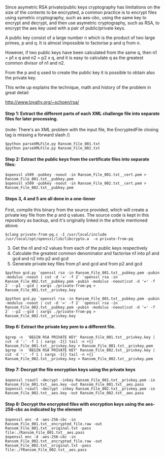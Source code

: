 Since asymetric RSA private/public keys cryptography has limitations on the size of the contents to be encrypted, a common practice is to encrypt files using symetric cryptography, such as aes-cbc, using the same key to encrypt and decrypt, and then use asymetric cryptography, such as RSA, to encrypt the aes key used with a pair of public/private keys.

A public key consist of a large number n which is the product of two large primes, p and q. It is almost impossible to factorise p and q from n. 

However, if two public keys have been calculated from the same q, then n1 = p1 x q and n2 = p2 x q, and it is easy to calculate q as the greatest common divisor of n1 and n2.

From the p and q used to create the public key it is possible to obtain also the private key.

This write up explains the technique, math and history of the problem in great detail:

http://www.loyalty.org/~schoen/rsa/

#### Step 1: Extract the different parts of each XML challenge file into separate files for later processing.

(note: There's an XML problem with the input file, the EncryptedFile closing tag is missing a forward slash /)
```
$python parseXMLFile.py Ransom_File_001.txt 
$python parseXMLFile.py Ransom_File_002.txt 
```
#### Step 2: Extract the public keys from the certificate files into separate files:
``` 
$openssl x509 -pubkey -noout -in Ransom_File_001.txt__cert.pem > Ransom_File_001.txt__pubkey.pem
$openssl x509 -pubkey -noout -in Ransom_File_002.txt__cert.pem > Ransom_File_002.txt__pubkey.pem
```

#### Steps 3, 4 and 5 are all done in a one-linner

First, compile this binary from the source provided, which will create a private key file from the p and q values. The source code is kept in this repository as backup, and it's originally linked in the article mentioned above.
```
$clang private-from-pq.c -I /usr/local/include /usr/local/opt/openssl/lib/libcrypto.a  -o private-from-pq
```
3. Get the n1 and n2 values from each of the public keys respectively
4. Calculate the greatest common denominator and factorise n1 into p1 and gcd and n2 into p2 and gcd
5. Generate private key files from p1 and gcd and from p2 and gcd
```
$python gcd.py `openssl rsa -in Ransom_File_001.txt__pubkey.pem -pubin -modulus -noout | cut -d '=' -f 2` `openssl rsa -in Ransom_File_002.txt__pubkey.pem -pubin -modulus -noout|cut -d '=' -f 2` --p1 --gcd | xargs ./private-from-pq > Ransom_File_001.txt__privkey.key

$python gcd.py `openssl rsa -in Ransom_File_001.txt__pubkey.pem -pubin -modulus -noout | cut -d '=' -f 2` `openssl rsa -in Ransom_File_002.txt__pubkey.pem -pubin -modulus -noout|cut -d '=' -f 2` --p2 --gcd | xargs ./private-from-pq > Ransom_File_002.txt__privkey.key
```

#### Step 6: Extract the private key pem to a different file.
```
$grep -n  'BEGIN RSA PRIVATE KEY' Ransom_File_001.txt__privkey.key | cut -d ':' -f 1 | xargs -I{} tail -n +{} Ransom_File_001.txt__privkey.key > Ransom_File_001.txt__privkey.pem
$grep -n  'BEGIN RSA PRIVATE KEY' Ransom_File_002.txt__privkey.key | cut -d ':' -f 1 | xargs -I{} tail -n +{} Ransom_File_002.txt__privkey.key > Ransom_File_002.txt__privkey.pem
```

#### Step 7: Decrypt the file encryption keys using the private keys
```
$openssl rsautl -decrypt -inkey Ransom_File_001.txt__privkey.pem -in Ransom_File_001.txt__aes.key -out Ransom_File_001.txt__aes.pass
$openssl rsautl -decrypt -inkey Ransom_File_002.txt__privkey.pem -in Ransom_File_002.txt__aes.key -out Ransom_File_002.txt__aes.pass
```
#### Step 8: Decrypt the encrypted files with encryption keys using the aes-256-cbc as indicated by the <FileEncryptionAlg> element
```
$openssl enc -d -aes-256-cbc -in Ransom_File_001.txt__encrypted_file.raw -out Ransom_File_001.txt__original.txt -pass file:./Ransom_File_001.txt__aes.pass
$openssl enc -d -aes-256-cbc -in Ransom_File_002.txt__encrypted_file.raw -out Ransom_File_002.txt__original.txt -pass file:./fRansom_File_002.txt__aes.pass
```
